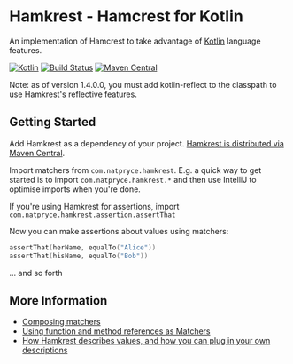 # Hamkrest - Hamcrest for Kotlin

An implementation of Hamcrest to take advantage of [Kotlin](https://kotlinlang.org/) language features.

[![Kotlin](https://img.shields.io/badge/kotlin-1.3.11-blue.svg)](http://kotlinlang.org)
[![Build Status](https://travis-ci.org/npryce/hamkrest.svg?branch=master)](https://travis-ci.org/npryce/hamkrest)
[![Maven Central](https://img.shields.io/maven-central/v/com.natpryce/hamkrest.svg)](http://search.maven.org/#search%7Cga%7C1%7Cg%3A%22com.natpryce%22%20AND%20a%3A%22hamkrest%22)

Note: as of version 1.4.0.0, you must add kotlin-reflect to the classpath to use Hamkrest's reflective features.

## Getting Started

Add Hamkrest as a dependency of your project. [Hamkrest is distributed via Maven Central](https://search.maven.org/search?q=a:hamkrest). 

Import matchers from `com.natpryce.hamkrest`.  E.g. a quick way to get started is to import `com.natpryce.hamkrest.*` and then use IntelliJ to optimise imports when you're done.

If you're using Hamkrest for assertions, import `com.natpryce.hamkrest.assertion.assertThat`

Now you can make assertions about values using matchers:

```kotlin
assertThat(herName, equalTo("Alice"))
assertThat(hisName, equalTo("Bob"))
```

... and so forth


## More Information

* [Composing matchers](docs/compose.md)
* [Using function and method references as Matchers](docs/function-references.md)
* [How Hamkrest describes values, and how you can plug in your own descriptions](docs/describe.md)

